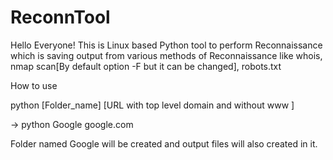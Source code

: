 # ReconnTool
Hello Everyone!
This is Linux based Python tool to perform Reconnaissance which is saving output from various methods of Reconnaissance 
like whois, nmap scan[By default option -F but it can be changed], robots.txt

How to use



python [Folder_name] [URL with top level domain and without www ]

-> python Google google.com


Folder named Google will be created and output files will also created in it.
